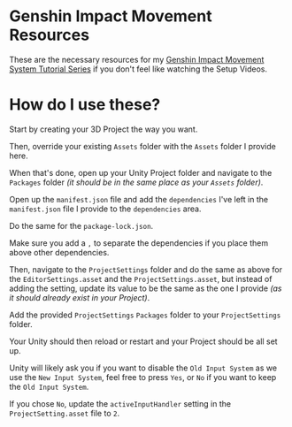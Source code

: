 # Genshin Impact Movement Resources

These are the necessary resources for my [Genshin Impact Movement System Tutorial Series](https://www.youtube.com/playlist?list=PL0yxB6cCkoWKuPoh_9dSvdItQENVx7YTW) if you don't feel like watching the Setup Videos.

# How do I use these?

Start by creating your 3D Project the way you want.

Then, override your existing `Assets` folder with the `Assets` folder I provide here.

When that's done, open up your Unity Project folder and navigate to the `Packages` folder *(it should be in the same place as your `Assets` folder)*.

Open up the `manifest.json` file and add the `dependencies` I've left in the `manifest.json` file I provide to the `dependencies` area.

Do the same for the `package-lock.json`.

Make sure you add a `,` to separate the dependencies if you place them above other dependencies.

Then, navigate to the `ProjectSettings` folder and do the same as above for the `EditorSettings.asset` and the `ProjectSettings.asset`, but instead of adding the setting, update its value to be the same as the one I provide *(as it should already exist in your Project)*.

Add the provided `ProjectSettings` `Packages` folder to your `ProjectSettings` folder.

Your Unity should then reload or restart and your Project should be all set up.

Unity will likely ask you if you want to disable the `Old Input System` as we use the `New Input System`, feel free to press `Yes`, or `No` if you want to keep the `Old Input System`.

If you chose `No`, update the `activeInputHandler` setting in the `ProjectSetting.asset` file to `2`.
